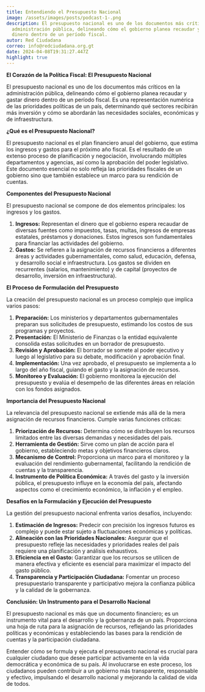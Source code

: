 ```yaml
---
title: Entendiendo el Presupuesto Nacional
image: /assets/images/posts/podcast-1-.png
description: El presupuesto nacional es uno de los documentos más críticos en la
  administración pública, delineando cómo el gobierno planea recaudar y gastar
  dinero dentro de un período fiscal.
autor: Red Ciudadana
correo: info@redciudadana.org.gt
date: 2024-04-08T19:31:27.447Z
highlight: true
---
```

**El Corazón de la Política Fiscal: El Presupuesto Nacional**

El presupuesto nacional es uno de los documentos más críticos en la administración pública, delineando cómo el gobierno planea recaudar y gastar dinero dentro de un período fiscal. Es una representación numérica de las prioridades políticas de un país, determinando qué sectores recibirán más inversión y cómo se abordarán las necesidades sociales, económicas y de infraestructura.

**¿Qué es el Presupuesto Nacional?**

El presupuesto nacional es el plan financiero anual del gobierno, que estima los ingresos y gastos para el próximo año fiscal. Es el resultado de un extenso proceso de planificación y negociación, involucrando múltiples departamentos y agencias, así como la aprobación del poder legislativo. Este documento esencial no solo refleja las prioridades fiscales de un gobierno sino que también establece un marco para su rendición de cuentas.

**Componentes del Presupuesto Nacional**

El presupuesto nacional se compone de dos elementos principales: los ingresos y los gastos.

1. **Ingresos:** Representan el dinero que el gobierno espera recaudar de diversas fuentes como impuestos, tasas, multas, ingresos de empresas estatales, préstamos y donaciones. Estos ingresos son fundamentales para financiar las actividades del gobierno.
2. **Gastos:** Se refieren a la asignación de recursos financieros a diferentes áreas y actividades gubernamentales, como salud, educación, defensa, y desarrollo social e infraestructura. Los gastos se dividen en recurrentes (salarios, mantenimiento) y de capital (proyectos de desarrollo, inversión en infraestructura).

**El Proceso de Formulación del Presupuesto**

La creación del presupuesto nacional es un proceso complejo que implica varios pasos:

1. **Preparación:** Los ministerios y departamentos gubernamentales preparan sus solicitudes de presupuesto, estimando los costos de sus programas y proyectos.
2. **Presentación:** El Ministerio de Finanzas o la entidad equivalente consolida estas solicitudes en un borrador de presupuesto.
3. **Revisión y Aprobación:** El borrador se somete al poder ejecutivo y luego al legislativo para su debate, modificación y aprobación final.
4. **Implementación:** Una vez aprobado, el presupuesto se implementa a lo largo del año fiscal, guiando el gasto y la asignación de recursos.
5. **Monitoreo y Evaluación:** El gobierno monitorea la ejecución del presupuesto y evalúa el desempeño de las diferentes áreas en relación con los fondos asignados.

**Importancia del Presupuesto Nacional**

La relevancia del presupuesto nacional se extiende más allá de la mera asignación de recursos financieros. Cumple varias funciones críticas:

1. **Priorización de Recursos:** Determina cómo se distribuyen los recursos limitados entre las diversas demandas y necesidades del país.
2. **Herramienta de Gestión:** Sirve como un plan de acción para el gobierno, estableciendo metas y objetivos financieros claros.
3. **Mecanismo de Control:** Proporciona un marco para el monitoreo y la evaluación del rendimiento gubernamental, facilitando la rendición de cuentas y la transparencia.
4. **Instrumento de Política Económica:** A través del gasto y la inversión pública, el presupuesto influye en la economía del país, afectando aspectos como el crecimiento económico, la inflación y el empleo.

**Desafíos en la Formulación y Ejecución del Presupuesto**

La gestión del presupuesto nacional enfrenta varios desafíos, incluyendo:

1. **Estimación de Ingresos:** Predecir con precisión los ingresos futuros es complejo y puede estar sujeto a fluctuaciones económicas y políticas.
2. **Alineación con las Prioridades Nacionales:** Asegurar que el presupuesto refleje las necesidades y prioridades reales del país requiere una planificación y análisis exhaustivos.
3. **Eficiencia en el Gasto:** Garantizar que los recursos se utilicen de manera efectiva y eficiente es esencial para maximizar el impacto del gasto público.
4. **Transparencia y Participación Ciudadana:** Fomentar un proceso presupuestario transparente y participativo mejora la confianza pública y la calidad de la gobernanza.

**Conclusión: Un Instrumento para el Desarrollo Nacional**

El presupuesto nacional es más que un documento financiero; es un instrumento vital para el desarrollo y la gobernanza de un país. Proporciona una hoja de ruta para la asignación de recursos, reflejando las prioridades políticas y económicas y estableciendo las bases para la rendición de cuentas y la participación ciudadana.

Entender cómo se formula y ejecuta el presupuesto nacional es crucial para cualquier ciudadano que desee participar activamente en la vida democrática y económica de su país. Al involucrarse en este proceso, los ciudadanos pueden contribuir a un gobierno más transparente, responsable y efectivo, impulsando el desarrollo nacional y mejorando la calidad de vida de todos.